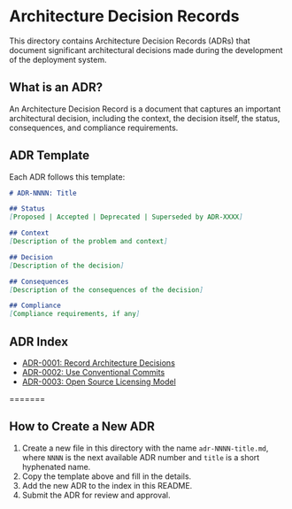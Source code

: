 # Architecture Decision Records

This directory contains Architecture Decision Records (ADRs) that document significant architectural decisions made during the development of the deployment system.

## What is an ADR?

An Architecture Decision Record is a document that captures an important architectural decision, including the context, the decision itself, the status, consequences, and compliance requirements.

## ADR Template

Each ADR follows this template:

```markdown
# ADR-NNNN: Title

## Status
[Proposed | Accepted | Deprecated | Superseded by ADR-XXXX]

## Context
[Description of the problem and context]

## Decision
[Description of the decision]

## Consequences
[Description of the consequences of the decision]

## Compliance
[Compliance requirements, if any]
```

## ADR Index

- [ADR-0001: Record Architecture Decisions](adr-0001-record-architecture-decisions.md)
- [ADR-0002: Use Conventional Commits](adr-0002-conventional-commits.md)
- [ADR-0003: Open Source Licensing Model](adr-0003-open-source-license.md)

=======

## How to Create a New ADR

1. Create a new file in this directory with the name `adr-NNNN-title.md`, where `NNNN` is the next available ADR number and `title` is a short hyphenated name.
2. Copy the template above and fill in the details.
3. Add the new ADR to the index in this README.
4. Submit the ADR for review and approval. 